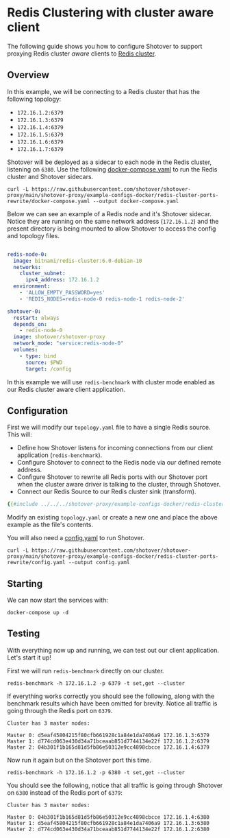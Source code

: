 # Redis Clustering with cluster aware client

The following guide shows you how to configure Shotover to support proxying Redis cluster *aware* clients to [Redis cluster](https://redis.io/topics/cluster-spec).

## Overview

In this example, we will be connecting to a Redis cluster that has the following topology:

* `172.16.1.2:6379`
* `172.16.1.3:6379`
* `172.16.1.4:6379`
* `172.16.1.5:6379`
* `172.16.1.6:6379`
* `172.16.1.7:6379`

Shotover will be deployed as a sidecar to each node in the Redis cluster, listening on `6380`. Use the following [docker-compose.yaml](https://github.com/shotover/shotover-proxy/blob/main/shotover-proxy/example-configs-docker/redis-cluster-ports-rewrite/docker-compose.yaml) to run the Redis cluster and Shotover sidecars.

```make
curl -L https://raw.githubusercontent.com/shotover/shotover-proxy/main/shotover-proxy/example-configs-docker/redis-cluster-ports-rewrite/docker-compose.yaml --output docker-compose.yaml
```

Below we can see an example of a Redis node and it's Shotover sidecar. Notice they are running on the same network address (`172.16.1.2`) and the present directory is being mounted to allow Shotover to access the config and topology files.

```YAML

redis-node-0:
  image: bitnami/redis-cluster:6.0-debian-10
  networks:
    cluster_subnet:
      ipv4_address: 172.16.1.2
  environment:
    - 'ALLOW_EMPTY_PASSWORD=yes'
    - 'REDIS_NODES=redis-node-0 redis-node-1 redis-node-2'

shotover-0:
  restart: always
  depends_on:
    - redis-node-0
  image: shotover/shotover-proxy
  network_mode: "service:redis-node-0"
  volumes:
    - type: bind
      source: $PWD
      target: /config

```

In this example we will use `redis-benchmark` with cluster mode enabled as our Redis cluster aware client application.

## Configuration

First we will modify our `topology.yaml` file to have a single Redis source. This will:

* Define how Shotover listens for incoming connections from our client application (`redis-benchmark`).
* Configure Shotover to connect to the Redis node via our defined remote address.
* Configure Shotover to rewrite all Redis ports with our Shotover port when the cluster aware driver is talking to the cluster, through Shotover.
* Connect our Redis Source to our Redis cluster sink (transform).

```yaml
{{#include ../../../shotover-proxy/example-configs-docker/redis-cluster-ports-rewrite/topology.yaml}}
```

Modify an existing `topology.yaml` or create a new one and place the above example as the file's contents.

You will also need a [config.yaml](https://raw.githubusercontent.com/shotover/shotover-proxy/main/shotover-proxy/config/config.yaml) to run Shotover.

```make
curl -L https://raw.githubusercontent.com/shotover/shotover-proxy/main/shotover-proxy/example-configs-docker/redis-cluster-ports-rewrite/config.yaml --output config.yaml
```

## Starting

We can now start the services with:

```make
docker-compose up -d
```

## Testing

With everything now up and running, we can test out our client application. Let's start it up!

First we will run `redis-benchmark` directly on our cluster.

```make
redis-benchmark -h 172.16.1.2 -p 6379 -t set,get --cluster 
```

If everything works correctly you should see the following, along with the benchmark results which have been omitted for brevity. Notice all traffic is going through the Redis port on `6379`.

```make
Cluster has 3 master nodes:

Master 0: d5eaf45804215f80cfb661928c1a84e1da7406a9 172.16.1.3:6379
Master 1: d774cd063e430d34a71bceaab851d7744134e22f 172.16.1.2:6379
Master 2: 04b301f1b165d81d5fb86e50312e9cc4898cbcce 172.16.1.4:6379
```

Now run it again but on the Shotover port this time.

```make
redis-benchmark -h 172.16.1.2 -p 6380 -t set,get --cluster 
```

You should see the following, notice that all traffic is going through Shotover on `6380` instead of the Redis port of `6379`:

```make
Cluster has 3 master nodes:

Master 0: 04b301f1b165d81d5fb86e50312e9cc4898cbcce 172.16.1.4:6380
Master 1: d5eaf45804215f80cfb661928c1a84e1da7406a9 172.16.1.3:6380
Master 2: d774cd063e430d34a71bceaab851d7744134e22f 172.16.1.2:6380
```

<Footer />

